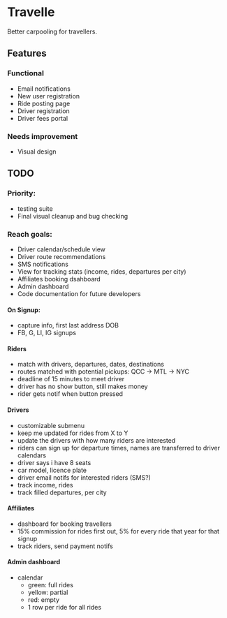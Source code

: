 # Travelle
Better carpooling for travellers.

## Features
### Functional
- Email notifications
- New user registration
- Ride posting page
- Driver registration
- Driver fees portal
### Needs improvement
- Visual design

## TODO
### Priority:
- testing suite
- Final visual cleanup and bug checking

### Reach goals:
- Driver calendar/schedule view
- Driver route recommendations
- SMS notifications
- View for tracking stats (income, rides, departures per city)
- Affiliates booking dsahboard
- Admin dashboard
- Code documentation for future developers

#### On Signup:
- capture info, first last address DOB
- FB, G, LI, IG signups

#### Riders
- match with drivers, departures, dates, destinations
- routes matched with potential pickups: QCC -> MTL -> NYC
- deadline of 15 minutes to meet driver
- driver has no show button, still makes money
- rider gets notif when button pressed
#### Drivers
- customizable submenu
- keep me updated for rides from X to Y
- update the drivers with how many riders are interested
- riders can sign up for departure times, names are transferred to driver calendars
- driver says i have 8 seats
- car model, licence plate
- driver email notifs for interested riders (SMS?)
- track income, rides
- track filled departures, per city
#### Affiliates
- dashboard for booking travellers
- 15% commission for rides first out, 5% for every ride that year for that signup
- track riders, send payment notifs
#### Admin dashboard
- calendar
  - green: full rides
  - yellow: partial
  - red: empty
  - 1 row per ride for all rides
